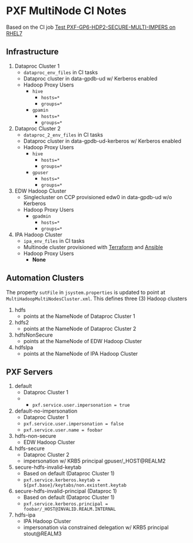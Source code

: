 # PXF MultiNode CI Notes

Based on the CI job [Test PXF-GP6-HDP2-SECURE-MULTI-IMPERS on RHEL7](https://ci.ud.gpdb.pivotal.io/teams/main/pipelines/pxf-build/jobs/Test%20PXF-GP6-HDP2-SECURE-MULTI-IMPERS%20on%20RHEL7)

## Infrastructure

1. Dataproc Cluster 1
    - `dataproc_env_files` in CI tasks
    - Dataproc cluster in data-gpdb-ud w/ Kerberos enabled
    - Hadoop Proxy Users
        - `hive`
            - `hosts=*`
            - `groups=*`
        - `gpamin`
            - `hosts=*`
            - `groups=*`
2. Dataproc Cluster 2
    - `dataproc_2_env_files` in CI tasks
    - Dataproc cluster in data-gpdb-ud-kerberos w/ Kerberos enabled
    - Hadoop Proxy Users
        - `hive`
            - `hosts=*`
            - `groups=*`
        - `gpuser`
            - `hosts=*`
            - `groups=*`
3. EDW Hadoop Cluster
    - Singlecluster on CCP provisioned edw0 in data-gpdb-ud w/o Kerberos
    - Hadoop Proxy Users
        - `gpadmin`
            - `hosts=*`
            - `groups=*`
4. IPA Hadoop Cluster
    - `ipa_env_files` in CI tasks
    - Multinode cluster provisioned with [Terraform](../concourse/terraform/ipa-multinode-hadoop) and [Ansible](../concourse/ansible/ipa-multinode-hadoop)
    - Hadoop Proxy Users
        - **None**

## Automation Clusters

The property `sutFile` in `jsystem.properties` is updated to point at `MultiHadoopMultiNodesCluster.xml`.
This defines three (3) Hadoop clusters

1. hdfs
    - points at the NameNode of Dataproc Cluster 1
2. hdfs2
    - points at the NameNode of Dataproc Cluster 2
3. hdfsNonSecure
    - points at the NameNode of EDW Hadoop Cluster
4. hdfsIpa
    - points at the NameNode of IPA Hadoop Cluster

## PXF Servers

1. default
    - Dataproc Cluster 1
    - - `pxf.service.user.impersonation = true`
2. default-no-impersonation
    - Dataproc Cluster 1
    - `pxf.service.user.impersonation = false`
    - `pxf.service.user.name = foobar`
3. hdfs-non-secure
    - EDW Hadoop Cluster
4. hdfs-secure
    - Dataproc Cluster 2
    - impersonation w/ KRB5 principal gpuser/_HOST@REALM2
5. secure-hdfs-invalid-keytab
    - Based on default (Dataproc Cluster 1)
    - `pxf.service.kerberos.keytab = ${pxf.base}/keytabs/non.existent.keytab`
6. secure-hdfs-invalid-principal (Dataproc 1)
    - Based on default (Dataproc Cluster 1)
    - `pxf.service.kerberos.principal = foobar/_HOST@INVALID.REALM.INTERNAL`
7. hdfs-ipa
    - IPA Hadoop Cluster
    - impersonation via constrained delegation w/ KRB5 principal stout@REALM3
